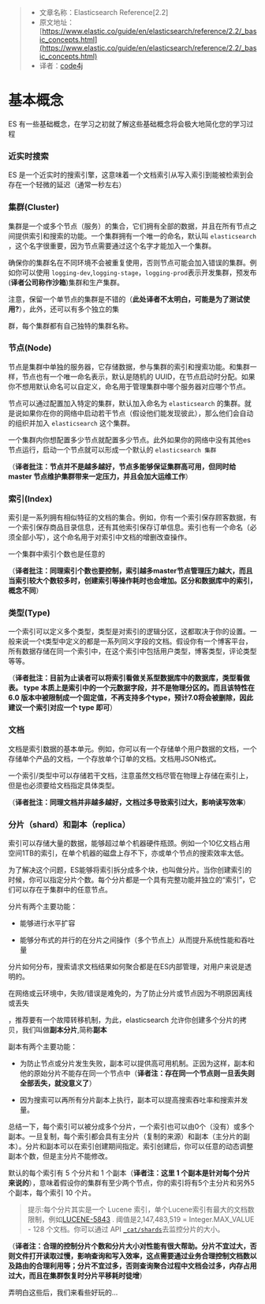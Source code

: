 >* 文章名称：Elasticsearch Reference[2.2]
>* 原文地址：[https://www.elastic.co/guide/en/elasticsearch/reference/2.2/_basic_concepts.html](https://www.elastic.co/guide/en/elasticsearch/reference/2.2/_basic_concepts.html)
>* 译者：[code4j](https://github.com/rpgmakervx)

# 基本概念

ES 有一些基础概念，在学习之初就了解这些基础概念将会极大地简化您的学习过程



### 近实时搜索



ES 是一个近实时的搜索引擎，这意味着一个文档索引从写入索引到能被检索到会存在一个轻微的延迟（通常一秒左右）

### 集群(Cluster)

集群是一个或多个节点（服务）的集合，它们拥有全部的数据，并且在所有节点之间提供索引和搜索的功能。一个集群拥有一个唯一的命名，默认叫 `elasticsearch` ，这个名字很重要，因为节点需要通过这个名字才能加入一个集群。

确保你的集群名在不同环境不会被重复使用，否则节点可能会加入错误的集群。例如你可以使用  `logging-dev`,`logging-stage`，`logging-prod`表示开发集群，预发布\(**译者公司称作沙箱**\)集群和生产集群。

注意，保留一个单节点的集群是不错的（**此处译者不太明白，可能是为了测试使用?**），此外，还可以有多个独立的集

群，每个集群都有自己独特的集群名称。

### 节点(Node)

节点是集群中单独的服务器，它存储数据，参与集群的索引和搜索功能。和集群一样，节点也有一个唯一命名表示，默认是随机的 UUID，在节点启动时分配。如果你不想用默认命名可以自定义，命名用于管理集群中哪个服务器对应哪个节点。

节点可以通过配置加入特定的集群，默认加入命名为 `elasticsearch` 的集群。就是说如果你在你的网络中启动若干节点（假设他们能发现彼此），那么他们会自动的组织并加入 `elasticsearch` 这个集群。

一个集群内你想配置多少节点就配置多少节点。此外如果你的网络中没有其他es节点运行，启动一个节点就可以形成一个默认的 `elasticsearch 集群`

（**译者批注：节点并不是越多越好，节点多能够保证集群高可用，但同时给 master 节点维护集群带来一定压力，并且会加大运维工作**）

### 索引(Index)

索引是一系列拥有相似特征的文档的集合。例如，你有一个索引保存顾客数据，有一个索引保存商品目录信息，还有其他索引保存订单信息。索引也有一个命名（必须全部小写），这个命名用于对索引中文档的增删改查操作。

一个集群中索引个数也是任意的

（**译者批注：同理索引个数也要控制，索引越多master节点管理压力越大，而且当索引较大个数较多时，创建索引等操作耗时也会增加。区分和数据库中的索引，概念不同**）

### 类型(Type)

一个索引可以定义多个类型，类型是对索引的逻辑分区，这都取决于你的设置。一般来说一个t类型中定义的都是一系列同义字段的文档。假设你有一个博客平台，所有数据存储在同一个索引中，在这个索引中包括用户类型，博客类型，评论类型等等。

（**译者批注：目前为止读者可以将索引看做关系型数据库中的数据库，类型看做表。 type 本质上是索引中的一个元数据字段，并不是物理分区的。而且该特性在  6.0 版本中被限制成一个固定值，不再支持多个type，预计7.0将会被删除，因此建议一个索引对应一个 type 即可**）

### 文档

文档是索引数据的基本单元。例如，你可以有一个存储单个用户数据的文档，一个存储单个产品的文档，一个存放单个订单的文档。文档用JSON格式。

一个索引/类型中可以存储若干文档，注意虽然文档尽管在物理上存储在索引上，但是也必须要给文档指定具体类型。

（**译者批注：同理文档并非越多越好，文档过多导致索引过大，影响读写效率**）

### 分片（shard）和副本（replica）

索引可以存储大量的数据，能够超过单个机器硬件瓶颈。例如一个10亿文档占用空间1TB的索引，在单个机器的磁盘上存不下，亦或单个节点的搜索效率太低。

为了解决这个问题，ES能够将索引拆分成多个块，也叫做分片。当你创建索引的时候，你可以指定分片个数。每个分片都是一个具有完整功能并独立的“索引”，它们可以存在于集群中的任意节点。

分片有两个主要功能：

* 能够进行水平扩容

* 能够分布式的并行的在分片之间操作（多个节点上）从而提升系统性能和吞吐量

分片如何分布，搜索请求文档结果如何聚合都是在ES内部管理，对用户来说是透明的。

在网络或云环境中，失败/错误是难免的，为了防止分片或节点因为不明原因离线或丢失

，推荐要有一个故障转移机制，为此，elasticsearch 允许你创建多个分片的拷贝，我们叫做**副本分片**,简称**副本**

副本有两个主要功能：

* 为防止节点或分片发生失败，副本可以提供高可用机制。正因为这样，副本和他的原始分片不能存在同一个节点中（**译者注：存在同一个节点则一旦丢失则全部丢失，就没意义了**）

* 因为搜索可以再所有分片副本上执行，副本可以提高搜索吞吐率和搜索并发量。

总结一下，每个索引可以被分成多个分片，一个索引也可以由0个（没有）或多个副本。一旦复制，每个索引都会具有主分片（复制的来源）和副本（主分片的副本）。分片和副本可以在索引创建期间指定。索引创建后，你可以任意的动态调整副本个数，但是主分片不能修改。

默认的每个索引有 5 个分片和 1 个副本（**译者注：这里 1 个副本是针对每个分片来说的**），意味着假设你的集群有至少两个节点，你的索引将有5个主分片和另外5个副本，每个索引 10 个片。

> 提示:每个分片其实是一个 Lucene 索引，单个Lucene索引有最大的文档数限制，例如[LUCENE-5843]([https://issues.apache.org/jira/browse/LUCENE-5843) . 阈值是2,147,483,519 = Integer.MAX_VALUE - 128 个文档。你可以通过 API [`_cat/shards`]([https://www.elastic.co/guide/en/elasticsearch/reference/2.2/cat-shards.html](https://www.elastic.co/guide/en/elasticsearch/reference/2.2/cat-shards.html) "cat shards")去监控分片的大小。

（**译者注：合理的控制分片个数和分片大小对性能有很大帮助。分片不宜过大，否则文件打开读取过慢，影响查询和写入效率，这点需要通过业务合理控制文档数以及路由的合理利用等；分片不宜过多，否则查询聚合过程中文档会过多，内存占用过大，而且在集群恢复时分片平移耗时徒增**）

弄明白这些后，我们来看些好玩的...

